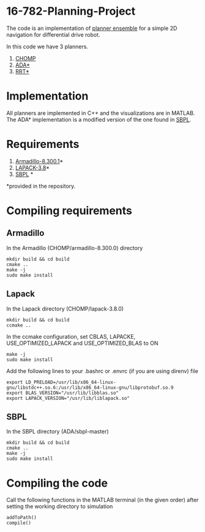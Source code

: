 # 16-782-Planning-Project

The code is an implementation of [planner ensemble](https://www.ri.cmu.edu/pub_files/2014/5/The_Planner%20Ensemble_and_Trajectory_Executive_small.pdf) for a simple 2D navigation for differential drive robot. 

In this code we have 3 planners.
1) [CHOMP](https://www.ri.cmu.edu/pub_files/2009/5/icra09-chomp.pdf)
2) [ADA\*](http://www.cs.cmu.edu/~ggordon/likhachev-etal.anytime-dstar.pdf)
3) [RRT\*](http://www.roboticsproceedings.org/rss06/p34.pdf)

# Implementation
All planners are implemented in C++ and the visualizations are in MATLAB. The ADA\* implementation is a modified version of the one found in [SBPL](https://github.com/sbpl/sbpl).

# Requirements

1) [Armadillo-8.300.1](http://arma.sourceforge.net/download.html)\*
2) [LAPACK-3.8](http://www.netlib.org/lapack/#_lapack_version_3_8_0_2)\*
3) [SBPL](https://github.com/sbpl/sbpl) \*

*provided in the repository.

# Compiling requirements
## Armadillo
In the Armadillo (CHOMP/armadillo-8.300.0) directory

```
mkdir build && cd build
cmake ..
make -j
sudo make install
```

## Lapack
In the Lapack directory (CHOMP/lapack-3.8.0)

```
mkdir build && cd build
ccmake ..
```

In the ccmake configuration, set CBLAS, LAPACKE, USE_OPTIMIZED_LAPACK and USE_OPTIMIZED_BLAS to ON

```
make -j
sudo make install
```

Add the following lines to your .bashrc or .envrc (if you are using direnv) file

```
export LD_PRELOAD=/usr/lib/x86_64-linux-gnu/libstdc++.so.6:/usr/lib/x86_64-linux-gnu/libprotobuf.so.9
export BLAS_VERSION="/usr/lib/libblas.so"
export LAPACK_VERSION="/usr/lib/liblapack.so"
```

## SBPL
In the SBPL directory (ADA/sbpl-master)

```
mkdir build && cd build
cmake ..
make -j
sudo make install
```

# Compiling the code
Call the following functions in the MATLAB terminal (in the given order) after setting the working directory to simulation

```
addToPath()
compile()
```
